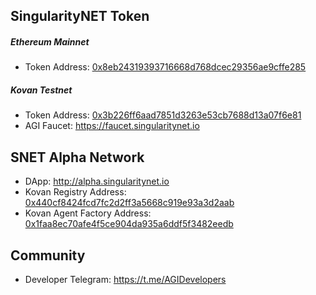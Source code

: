 ## SingularityNET Token ##

##### Ethereum Mainnet

* Token Address: [0x8eb24319393716668d768dcec29356ae9cffe285](https://etherscan.io/address/0x8eb24319393716668d768dcec29356ae9cffe285)

##### Kovan Testnet

* Token Address: [0x3b226ff6aad7851d3263e53cb7688d13a07f6e81](https://kovan.etherscan.io/address/0x3b226ff6aad7851d3263e53cb7688d13a07f6e81)
* AGI Faucet: https://faucet.singularitynet.io

## SNET Alpha Network ##

* DApp: http://alpha.singularitynet.io
* Kovan Registry Address: [0x440cf8424fcd7fc2d2ff3a5668c919e93a3d2aab](https://kovan.etherscan.io/address/0x440cf8424fcd7fc2d2ff3a5668c919e93a3d2aab)
* Kovan Agent Factory Address: [0x1faa8ec70afe4f5ce904da935a6ddf5f3482eedb](https://kovan.etherscan.io/address/0x1faa8ec70afe4f5ce904da935a6ddf5f3482eedb)

## Community

* Developer Telegram: https://t.me/AGIDevelopers
